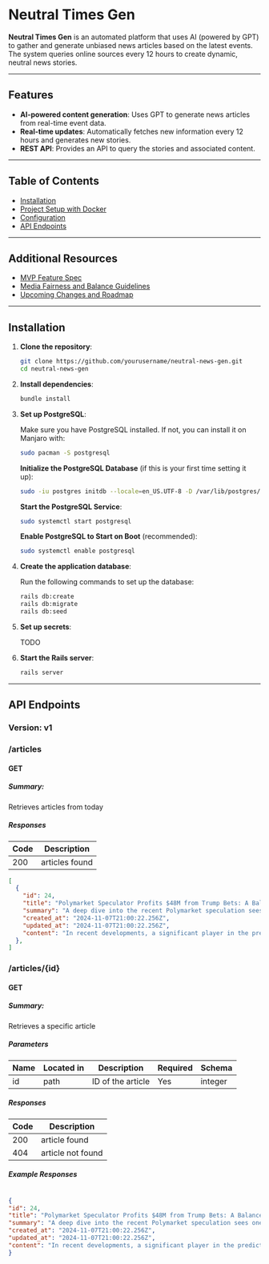 # Neutral Times Gen

**Neutral Times Gen** is an automated platform that uses AI (powered by GPT) to gather and generate unbiased news articles based on the latest events. The system queries online sources every 12 hours to create dynamic, neutral news stories.

---

## Features
- **AI-powered content generation**: Uses GPT to generate news articles from real-time event data.
- **Real-time updates**: Automatically fetches new information every 12 hours and generates new stories.
- **REST API**: Provides an API to query the stories and associated content.

---

## Table of Contents
- [Installation](#installation)
- [Project Setup with Docker](docs/project-setup-with-docker.md)
- [Configuration](#configuration)
- [API Endpoints](#api-endpoints)

---

## Additional Resources
- [MVP Feature Spec](docs/mvp-feature-spec.md)
- [Media Fairness and Balance Guidelines](docs/media-fairness-guidelines.md)
- [Upcoming Changes and Roadmap](taskell.md)

---

## Installation

1. **Clone the repository**:

    ```bash
    git clone https://github.com/yourusername/neutral-news-gen.git
    cd neutral-news-gen
    ```

2. **Install dependencies**:

    ```bash
    bundle install
    ```

3. **Set up PostgreSQL**:

    Make sure you have PostgreSQL installed. If not, you can install it on Manjaro with:

    ```bash
    sudo pacman -S postgresql 
    ```

    **Initialize the PostgreSQL Database** (if this is your first time setting it up):

    ```bash
    sudo -iu postgres initdb --locale=en_US.UTF-8 -D /var/lib/postgres/data
    ```

    **Start the PostgreSQL Service**:

    ```bash
    sudo systemctl start postgresql
    ```

    **Enable PostgreSQL to Start on Boot** (recommended):

    ```bash
    sudo systemctl enable postgresql
    ```

4. **Create the application database**:

    Run the following commands to set up the database:

    ```bash
    rails db:create
    rails db:migrate
    rails db:seed
    ```

5. **Set up secrets**:

    TODO

6. **Start the Rails server**:

    ```bash
    rails server
    ```
---

## API Endpoints
### Version: v1

### /articles

#### GET
##### Summary:

Retrieves articles from today

##### Responses

| Code | Description |
| ---- | ----------- |
| 200 | articles found |


```json
[
  {
    "id": 24,
    "title": "Polymarket Speculator Profits $48M from Trump Bets: A Balanced Look",
    "summary": "A deep dive into the recent Polymarket speculation sees one investor profiting substantially from betting on Donald Trump's election outcomes, as well as the broader implications and perspectives surrounding the event.",
    "created_at": "2024-11-07T21:00:22.256Z",
    "updated_at": "2024-11-07T21:00:22.256Z",
    "content": "In recent developments, a significant player in the prediction market platform Polymarket has..."
  },
]

```

### /articles/{id}

#### GET
##### Summary:

Retrieves a specific article

##### Parameters

| Name | Located in | Description | Required | Schema |
| ---- | ---------- | ----------- | -------- | ---- |
| id | path | ID of the article | Yes | integer |

##### Responses

| Code | Description |
| ---- | ----------- |
| 200 | article found |
| 404 | article not found |

##### Example Responses

```json

{
"id": 24,
"title": "Polymarket Speculator Profits $48M from Trump Bets: A Balanced Look",
"summary": "A deep dive into the recent Polymarket speculation sees one investor profiting substantially from betting on Donald Trump's election outcomes, as well as the broader implications and perspectives surrounding the event.",
"created_at": "2024-11-07T21:00:22.256Z",
"updated_at": "2024-11-07T21:00:22.256Z",
"content": "In recent developments, a significant player in the prediction market platform Polymarket has..."
}

```
